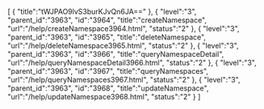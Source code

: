 [
	{
		"title":"tWJPAO9lvS3burKJvQn6JA=="
	},
	{
		"level":"3",
		"parent_id":"3963",
		"id":"3964",
		"title":"createNamespace",
		"url":"/help/createNamespace3964.html",
		"status":"2"
	},
	{
		"level":"3",
		"parent_id":"3963",
		"id":"3965",
		"title":"deleteNamespace",
		"url":"/help/deleteNamespace3965.html",
		"status":"2"
	},
	{
		"level":"3",
		"parent_id":"3963",
		"id":"3966",
		"title":"queryNamespaceDetail",
		"url":"/help/queryNamespaceDetail3966.html",
		"status":"2"
	},
	{
		"level":"3",
		"parent_id":"3963",
		"id":"3967",
		"title":"queryNamespaces",
		"url":"/help/queryNamespaces3967.html",
		"status":"2"
	},
	{
		"level":"3",
		"parent_id":"3963",
		"id":"3968",
		"title":"updateNamespace",
		"url":"/help/updateNamespace3968.html",
		"status":"2"
	}
]